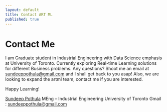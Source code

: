 ```yaml
---
layout: default
title: Contact ART ML
published: true
---
```


<div id="contact">
  <h1 class="pageTitle">Contact Me</h1>
  <div class="contactContent">
    

I am Graduate student in Industrial Engineering with Data Science emphasis at University of Toronto. Currently exploring Real-time Learning solutions for different Business problems. Any questions? Shoot me an email at sundeeppothula@gmail.com and I shall get back to you asap! Also, we are looking to expand the artml team, contact me if you are interested.

Happy Learning!

<a href="https://www.linkedin.com/in/sundeeppothula/">Sundeep Pothula</a> 
MEng – Industrial Engineering
University of Toronto
Gmail : sundeeppothula@gmail.com


    

